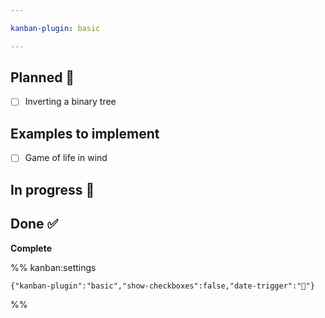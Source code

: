 ```yaml
---

kanban-plugin: basic

---
```


## Planned 🤔

- [ ] Inverting a binary tree


## Examples to implement

- [ ] Game of life in wind


## In progress 🚧



## Done ✅

**Complete**




%% kanban:settings
```
{"kanban-plugin":"basic","show-checkboxes":false,"date-trigger":"📅"}
```
%%